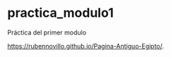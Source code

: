 # practica_modulo1
Práctica del primer modulo

https://rubennovillo.github.io/Pagina-Antiguo-Egipto/. 
